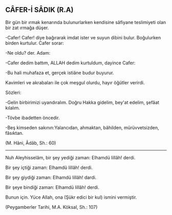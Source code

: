 ## CÂFER-İ SÂDIK (R.A)

Bir gün bir ırmak kenarında bulunurlarken kendisine sâfiyane teslimiyeti olan bir zat ırma­ğa düşer.

-Cafer! Cafer! diye bağırarak imdat is­ter ve suyun dibini bulur. Boğulurken birden kurtulur. Cafer sorar:

-Ne oldu? der. Adam:

-Cafer dedim battım, ALLAH dedim kur­tuldum, dayince Cafer:

-Bu hali muhafaza et, gerçek istiâne budur buyurur.

Kavimleri ve akrabaları ile çok meşgul olur­du, hayır öğütler verirdi.

Sözleri:

-Gelin birbirimizi uyandıralım. Doğru Hakka gidelim, bey'at edelim, şefâat kılalım.

-Tövbe ibadetten öncedir.

-Beş kimseden sakının:Yalancıdan, ah­maktan, bâhilden, mürüvvetsizden, fâsıktan.

(M. Hâni, Âdâb, Sh.: 60)

<hr>

Nuh Aleyhisselâm, bir şey yediği zaman: Elhamdü lillâh! derdi.

Bir şey içtiği zaman: Elhamdü lillâh! derdi.

Bir şey giydiği zaman: Elhamdü lillâh! dardi.

Bir şeye bindiği zaman: Elhamdü lillâh! der­di.

Bunun için. Yüce Allah, ona (Şükr edici bir kul) ismini vermiştir.

(Peygamberler Tarihi, M.A. Köksal, Sh.: 107)
